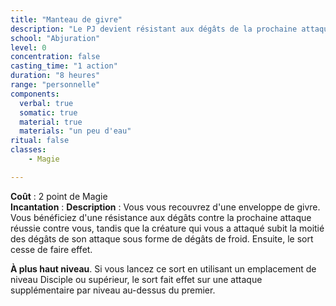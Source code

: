 ```yaml
---
title: "Manteau de givre"
description: "Le PJ devient résistant aux dégâts de la prochaine attaque."
school: "Abjuration"
level: 0
concentration: false
casting_time: "1 action"
duration: "8 heures"
range: "personnelle"
components:
  verbal: true
  somatic: true
  material: true
  materials: "un peu d'eau"
ritual: false
classes:
    - Magie

---
```

**Coût** : 2 point de Magie  
**Incantation** : 
**Description** : Vous vous recouvrez d'une enveloppe de givre. Vous bénéficiez d'une résistance aux dégâts contre la prochaine attaque réussie contre vous, tandis que la créature qui vous a attaqué subit la moitié des dégâts de son attaque sous forme de dégâts de froid. Ensuite, le sort cesse de faire effet.

**À plus haut niveau**. Si vous lancez ce sort en utilisant un emplacement de niveau Disciple ou supérieur, le sort fait effet sur une attaque supplémentaire par niveau au-dessus du premier.

